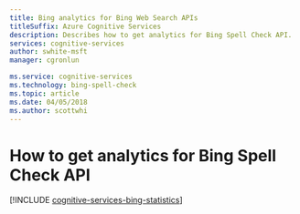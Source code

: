 ```yaml
---
title: Bing analytics for Bing Web Search APIs
titleSuffix: Azure Cognitive Services
description: Describes how to get analytics for Bing Spell Check API. 
services: cognitive-services
author: swhite-msft
manager: cgronlun

ms.service: cognitive-services
ms.technology: bing-spell-check
ms.topic: article
ms.date: 04/05/2018
ms.author: scottwhi
---
```


# How to get analytics for Bing Spell Check API

[!INCLUDE [cognitive-services-bing-statistics](../../../includes/cognitive-services-bing-statistics.md)]